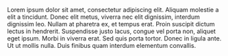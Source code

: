 Lorem ipsum dolor sit amet, consectetur adipiscing elit. Aliquam molestie a elit a tincidunt. Donec elit metus, viverra nec elit dignissim, interdum dignissim leo. Nullam at pharetra ex, et tempus erat. Proin suscipit dictum lectus in hendrerit. Suspendisse justo lacus, congue vel porta non, aliquet eget ipsum. Morbi in viverra erat. Sed quis porta tortor. Donec in ligula ante. Ut ut mollis nulla. Duis finibus quam interdum elementum convallis. 